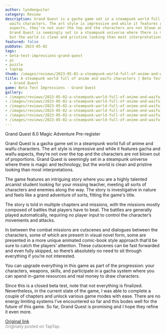 ```yaml
---
author: lyndonguitar
category: Review
description: Grand Quest is a gacha game set in a steampunk world full of anime and
  waifu characters. The art style is impressive and while it features gacha and waifu
  aspects, they’re not over the top and the characters are not blown out of proportions.
  Grand Quest is seemingly set in a steampunk universe where there is magic and technology,
  but the world is clean and pristine looking than most interpretations.
featured: false
pubDate: 2023-05-02
tags:
- beta-test-impressions-grand-quest
- pc
- puzzle
- taptap
thumb: /images/reviews/2023-05-02-a-steampunk-world-full-of-anime-and-waifu-characters--beta-test-impressions---grand-quest-0.avif
title: A steampunk world full of anime and waifu characters | Beta Test Impressions
  - Grand Quest
game: Beta Test Impressions - Grand Quest
gallery:
- /images/reviews/2023-05-02-a-steampunk-world-full-of-anime-and-waifu-characters--beta-test-impressions---grand-quest-0.avif
- /images/reviews/2023-05-02-a-steampunk-world-full-of-anime-and-waifu-characters--beta-test-impressions---grand-quest-1.avif
- /images/reviews/2023-05-02-a-steampunk-world-full-of-anime-and-waifu-characters--beta-test-impressions---grand-quest-2.avif
- /images/reviews/2023-05-02-a-steampunk-world-full-of-anime-and-waifu-characters--beta-test-impressions---grand-quest-3.avif
- /images/reviews/2023-05-02-a-steampunk-world-full-of-anime-and-waifu-characters--beta-test-impressions---grand-quest-4.avif
- /images/reviews/2023-05-02-a-steampunk-world-full-of-anime-and-waifu-characters--beta-test-impressions---grand-quest-5.avif
---
```

Grand Quest
8.0
Magic
Adventure
Pre-register

Grand Quest is a gacha game set in a steampunk world full of anime and waifu characters. The art style is impressive and while it features gacha and waifu aspects, they’re not over the top and the characters are not blown out of proportions. Grand Quest is seemingly set in a steampunk universe where there is magic and technology, but the world is clean and pristine looking than most interpretations.

The game features an intriguing story where you are a highly talented arcanist student looking for your missing teacher, meeting all sorts of characters and enemies along the way.  The story is investigative in nature and feels like a grand adventure of sorts, fitting the game's title.

The story is told in multiple chapters and missions, with the missions mostly composed of battles that players have to beat. The battles are generally played automatically, requiring no player input to control the character’s movements and attacks.

In between the combat missions are cutscenes and dialogues between the characters, some of which are present in visual novel form, some are presented in a more unique animated comic-book style approach that’d be sure to catch the players’ attention. These cutscenes can be fast forwarded and even fully skipped, so there’s absolutely no need to sit through everything if you’re not interested.

You can upgrade everything in this game as part of the progression: your characters, weapons, skills, and participate in a gacha system where you can spend in-game resources and real money to draw characters.

Since this is a closed beta test, note that not everything is finalized. Nevertheless, in the current state of the game, I was able to complete a couple of chapters and unlock various game modes with ease. There are no energy limiting systems I’ve encountered so far and this bodes well for the future of this game. So far, Grand Quest is promising and I hope they refine it even more.

[Original link](https://www.taptap.io/post/5309565)<br><span style="font-size: 0.95em; color: #888;">Originally posted on TapTap.</span>